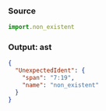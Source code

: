 ### Source
```js parse:expr
import.non_existent
```

### Output: ast
```json
{
  "UnexpectedIdent": {
    "span": "7:19",
    "name": "non_existent"
  }
}
```
